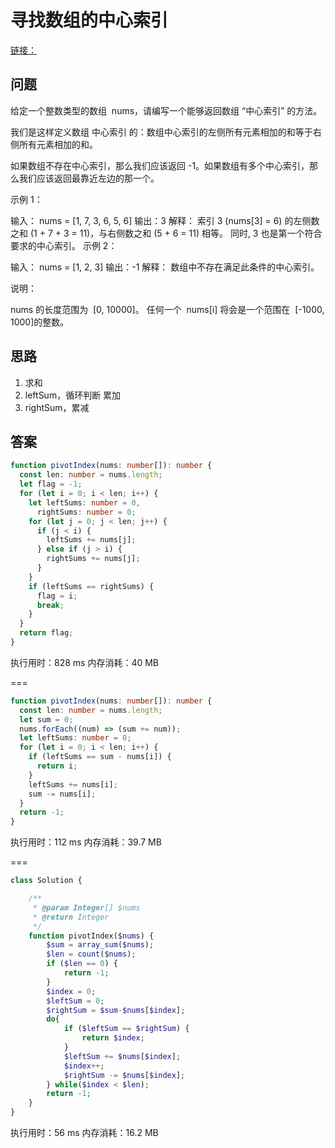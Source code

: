 # 寻找数组的中心索引

[链接：](https://leetcode-cn.com/leetbook/read/array-and-string/yf47s/)

## 问题

给定一个整数类型的数组  nums，请编写一个能够返回数组 “中心索引” 的方法。

我们是这样定义数组 中心索引 的：数组中心索引的左侧所有元素相加的和等于右侧所有元素相加的和。

如果数组不存在中心索引，那么我们应该返回 -1。如果数组有多个中心索引，那么我们应该返回最靠近左边的那一个。

示例 1：

输入：
nums = [1, 7, 3, 6, 5, 6]
输出：3
解释：
索引 3 (nums[3] = 6) 的左侧数之和 (1 + 7 + 3 = 11)，与右侧数之和 (5 + 6 = 11) 相等。
同时, 3 也是第一个符合要求的中心索引。
示例 2：

输入：
nums = [1, 2, 3]
输出：-1
解释：
数组中不存在满足此条件的中心索引。

说明：

nums 的长度范围为  [0, 10000]。
任何一个  nums[i] 将会是一个范围在  [-1000, 1000]的整数。

## 思路

1. 求和
2. leftSum，循环判断 累加
3. rightSum，累减

## 答案

```ts
function pivotIndex(nums: number[]): number {
  const len: number = nums.length;
  let flag = -1;
  for (let i = 0; i < len; i++) {
    let leftSums: number = 0,
      rightSums: number = 0;
    for (let j = 0; j < len; j++) {
      if (j < i) {
        leftSums += nums[j];
      } else if (j > i) {
        rightSums += nums[j];
      }
    }
    if (leftSums == rightSums) {
      flag = i;
      break;
    }
  }
  return flag;
}
```

执行用时：828 ms
内存消耗：40 MB

===

```ts
function pivotIndex(nums: number[]): number {
  const len: number = nums.length;
  let sum = 0;
  nums.forEach((num) => (sum += num));
  let leftSums: number = 0;
  for (let i = 0; i < len; i++) {
    if (leftSums == sum - nums[i]) {
      return i;
    }
    leftSums += nums[i];
    sum -= nums[i];
  }
  return -1;
}
```

执行用时：112 ms
内存消耗：39.7 MB

===

```php
class Solution {

    /**
     * @param Integer[] $nums
     * @return Integer
     */
    function pivotIndex($nums) {
        $sum = array_sum($nums);
        $len = count($nums);
        if ($len == 0) {
            return -1;
        }
        $index = 0;
        $leftSum = 0;
        $rightSum = $sum-$nums[$index];
        do{
            if ($leftSum == $rightSum) {
                return $index;
            }
            $leftSum += $nums[$index];
            $index++;
            $rightSum -= $nums[$index];
        } while($index < $len);
        return -1;
    }
}
```

执行用时：56 ms
内存消耗：16.2 MB
